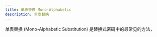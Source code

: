 ```yaml
---
title: 单表替换 Mono-Alphabetic
description: 单表替换
---
```


单表替换 (Mono-Alphabetic Substitution) 是替换式密码中的最常见的方法，
